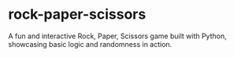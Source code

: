 # rock-paper-scissors
A fun and interactive Rock, Paper, Scissors game built with Python, showcasing basic logic and randomness in action.
